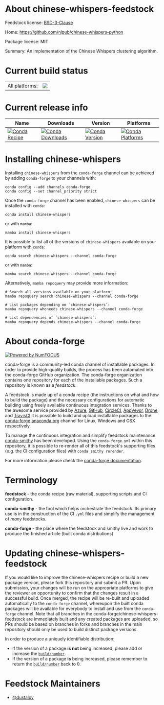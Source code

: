 About chinese-whispers-feedstock
================================

Feedstock license: [BSD-3-Clause](https://github.com/conda-forge/chinese-whispers-feedstock/blob/main/LICENSE.txt)

Home: https://github.com/nlpub/chinese-whispers-python

Package license: MIT

Summary: An implementation of the Chinese Whispers clustering algorithm.

Current build status
====================


<table><tr><td>All platforms:</td>
    <td>
      <a href="https://dev.azure.com/conda-forge/feedstock-builds/_build/latest?definitionId=18316&branchName=main">
        <img src="https://dev.azure.com/conda-forge/feedstock-builds/_apis/build/status/chinese-whispers-feedstock?branchName=main">
      </a>
    </td>
  </tr>
</table>

Current release info
====================

| Name | Downloads | Version | Platforms |
| --- | --- | --- | --- |
| [![Conda Recipe](https://img.shields.io/badge/recipe-chinese--whispers-green.svg)](https://anaconda.org/conda-forge/chinese-whispers) | [![Conda Downloads](https://img.shields.io/conda/dn/conda-forge/chinese-whispers.svg)](https://anaconda.org/conda-forge/chinese-whispers) | [![Conda Version](https://img.shields.io/conda/vn/conda-forge/chinese-whispers.svg)](https://anaconda.org/conda-forge/chinese-whispers) | [![Conda Platforms](https://img.shields.io/conda/pn/conda-forge/chinese-whispers.svg)](https://anaconda.org/conda-forge/chinese-whispers) |

Installing chinese-whispers
===========================

Installing `chinese-whispers` from the `conda-forge` channel can be achieved by adding `conda-forge` to your channels with:

```
conda config --add channels conda-forge
conda config --set channel_priority strict
```

Once the `conda-forge` channel has been enabled, `chinese-whispers` can be installed with `conda`:

```
conda install chinese-whispers
```

or with `mamba`:

```
mamba install chinese-whispers
```

It is possible to list all of the versions of `chinese-whispers` available on your platform with `conda`:

```
conda search chinese-whispers --channel conda-forge
```

or with `mamba`:

```
mamba search chinese-whispers --channel conda-forge
```

Alternatively, `mamba repoquery` may provide more information:

```
# Search all versions available on your platform:
mamba repoquery search chinese-whispers --channel conda-forge

# List packages depending on `chinese-whispers`:
mamba repoquery whoneeds chinese-whispers --channel conda-forge

# List dependencies of `chinese-whispers`:
mamba repoquery depends chinese-whispers --channel conda-forge
```


About conda-forge
=================

[![Powered by
NumFOCUS](https://img.shields.io/badge/powered%20by-NumFOCUS-orange.svg?style=flat&colorA=E1523D&colorB=007D8A)](https://numfocus.org)

conda-forge is a community-led conda channel of installable packages.
In order to provide high-quality builds, the process has been automated into the
conda-forge GitHub organization. The conda-forge organization contains one repository
for each of the installable packages. Such a repository is known as a *feedstock*.

A feedstock is made up of a conda recipe (the instructions on what and how to build
the package) and the necessary configurations for automatic building using freely
available continuous integration services. Thanks to the awesome service provided by
[Azure](https://azure.microsoft.com/en-us/services/devops/), [GitHub](https://github.com/),
[CircleCI](https://circleci.com/), [AppVeyor](https://www.appveyor.com/),
[Drone](https://cloud.drone.io/welcome), and [TravisCI](https://travis-ci.com/)
it is possible to build and upload installable packages to the
[conda-forge](https://anaconda.org/conda-forge) [anaconda.org](https://anaconda.org/)
channel for Linux, Windows and OSX respectively.

To manage the continuous integration and simplify feedstock maintenance
[conda-smithy](https://github.com/conda-forge/conda-smithy) has been developed.
Using the ``conda-forge.yml`` within this repository, it is possible to re-render all of
this feedstock's supporting files (e.g. the CI configuration files) with ``conda smithy rerender``.

For more information please check the [conda-forge documentation](https://conda-forge.org/docs/).

Terminology
===========

**feedstock** - the conda recipe (raw material), supporting scripts and CI configuration.

**conda-smithy** - the tool which helps orchestrate the feedstock.
                   Its primary use is in the construction of the CI ``.yml`` files
                   and simplify the management of *many* feedstocks.

**conda-forge** - the place where the feedstock and smithy live and work to
                  produce the finished article (built conda distributions)


Updating chinese-whispers-feedstock
===================================

If you would like to improve the chinese-whispers recipe or build a new
package version, please fork this repository and submit a PR. Upon submission,
your changes will be run on the appropriate platforms to give the reviewer an
opportunity to confirm that the changes result in a successful build. Once
merged, the recipe will be re-built and uploaded automatically to the
`conda-forge` channel, whereupon the built conda packages will be available for
everybody to install and use from the `conda-forge` channel.
Note that all branches in the conda-forge/chinese-whispers-feedstock are
immediately built and any created packages are uploaded, so PRs should be based
on branches in forks and branches in the main repository should only be used to
build distinct package versions.

In order to produce a uniquely identifiable distribution:
 * If the version of a package **is not** being increased, please add or increase
   the [``build/number``](https://docs.conda.io/projects/conda-build/en/latest/resources/define-metadata.html#build-number-and-string).
 * If the version of a package **is** being increased, please remember to return
   the [``build/number``](https://docs.conda.io/projects/conda-build/en/latest/resources/define-metadata.html#build-number-and-string)
   back to 0.

Feedstock Maintainers
=====================

* [@dustalov](https://github.com/dustalov/)

